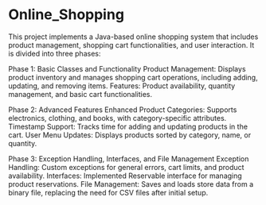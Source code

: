 # Online_Shopping

This project implements a Java-based online shopping system that includes product management, shopping cart functionalities, and user interaction. It is divided into three phases:

Phase 1: Basic Classes and Functionality
Product Management: Displays product inventory and manages shopping cart operations, including adding, updating, and removing items.
Features: Product availability, quantity management, and basic cart functionalities.

Phase 2: Advanced Features
Enhanced Product Categories: Supports electronics, clothing, and books, with category-specific attributes.
Timestamp Support: Tracks time for adding and updating products in the cart.
User Menu Updates: Displays products sorted by category, name, or quantity.

Phase 3: Exception Handling, Interfaces, and File Management
Exception Handling: Custom exceptions for general errors, cart limits, and product availability.
Interfaces: Implemented Reservable interface for managing product reservations.
File Management: Saves and loads store data from a binary file, replacing the need for CSV files after initial setup.
